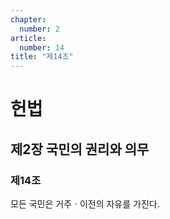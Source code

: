 ```yaml
---
chapter:
  number: 2
article:
  number: 14
title: "제14조"
---
```

# 헌법

## 제2장 국민의 권리와 의무

### 제14조

모든 국민은 거주ㆍ이전의 자유를 가진다.
